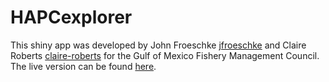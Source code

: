 # HAPCexplorer

This shiny app was developed by John Froeschke [jfroeschke](https://github.com/jfroeschke) and Claire Roberts [claire-roberts](https://github.com/claire-roberts) for the Gulf of Mexico Fishery Management Council. The live version can be found <a href="http://portal.gulfcouncil.org/coralhapc.html" target="_blank">here</a>.

